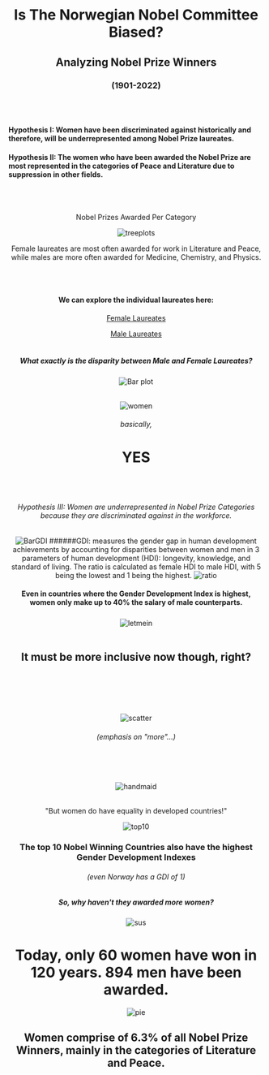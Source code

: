 # <div align="center"> Is The Norwegian Nobel Committee Biased? 
## <div align="center">  Analyzing Nobel Prize Winners 
### <div align="center"> (1901-2022)
<br/><br/>

#### Hypothesis I: Women have been discriminated against historically and therefore, will be underrepresented among Nobel Prize laureates. 
#### Hypothesis II: The women who have been awarded the Nobel Prize are most represented in the categories of Peace and Literature due to suppression in other fields. 
<br/><br/>
<div align="center"> Nobel Prizes Awarded Per Category

![treeplots](./images/MvsFLaureateCategories.png)
<div align="center"> Female laureates are most often awarded for work in Literature and Peace, while males are more often awarded for Medicine, Chemistry, and Physics. 

<br/><br/>

#### We can explore the individual laureates here: 
[Female Laureates](./images/FemaleLaureates.html)
<br/>

[Male Laureates](./images/MaleLaureates.html)
<br/><br/> 

##### What exactly is the disparity between Male and Female Laureates? 

![Bar plot](./images/Barplot.png)
<br/><br/>

![women](./images/women.gif)

###### basically, 
# YES
<br/><br/>

###### Hypothesis III: Women are underrepresented in Nobel Prize Categories because they are discriminated against in the workforce. 

![BarGDI](./images/BarplotGDI.png)
######GDI: measures the gender gap in human development achievements by accounting for disparities between women and men in 3 parameters of human development (HDI): longevity, knowledge, and standard of living. The ratio is calculated as female HDI to male HDI, with 5 being the lowest and 1 being the highest. 
![ratio](./images/FMRatio.png)
#### Even in countries where the Gender Development Index is highest, women only make up to 40% the salary of male counterparts. 
##### 

![letmein](./images/letmein.gif)
<br/><br/>

## It must be more inclusive now though, right? 
<br/><br/>
<br/><br/>

![scatter](./images/NobelPrizesYears.png)

###### (emphasis on "more"...)
<br/><br/>

![handmaid](./images/handmaid.gif)
<br/><br/>

"But women do have equality in developed countries!"

![top10](./images/top110.png)

### The top 10 Nobel Winning Countries also have the highest Gender Development Indexes
###### (even Norway has a GDI of 1)
##### So, why haven't they awarded more women?

![sus](./images/suspicious.gif)

# Today, only 60 women have won in 120 years. 894 men have been awarded. 

![pie](./images/piee.png)
## Women comprise of 6.3% of all Nobel Prize Winners, mainly in the categories of Literature and Peace. 

